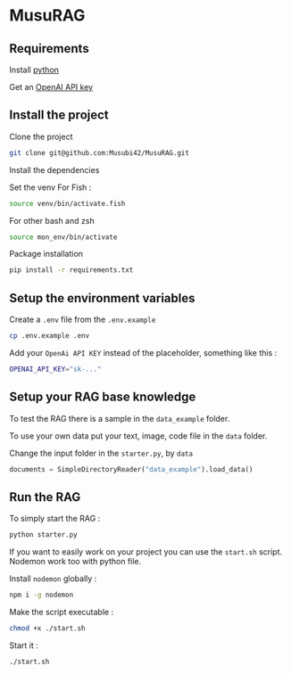 # MusuRAG

## Requirements

Install [python](https://www.python.org/downloads/)

Get an [OpenAI API key](https://platform.openai.com/api-keys)

## Install the project

Clone the project 

```bash
git clone git@github.com:Musubi42/MusuRAG.git
```

Install the dependencies

Set the venv
For Fish :

```bash
source venv/bin/activate.fish
```

For other bash and zsh

```bash
source mon_env/bin/activate
```

Package installation

```bash
pip install -r requirements.txt
```

## Setup the environment variables

Create a `.env` file from the `.env.example`

```bash
cp .env.example .env
```

Add your `OpenAi API KEY` instead of the placeholder, something like this :

```bash
OPENAI_API_KEY="sk-..."
```

## Setup your RAG base knowledge

To test the RAG there is a sample in the `data_example` folder.

To use your own data put your text, image, code file in the `data` folder.

Change the input folder in the `starter.py`, by `data`

```python
documents = SimpleDirectoryReader("data_example").load_data()
```

## Run the RAG

To simply start the RAG :

```bash
python starter.py
```

If you want to easily work on your project you can use the `start.sh` script.
Nodemon work too with python file.

Install `nodemon` globally :
```bash
npm i -g nodemon
```

Make the script executable :
```bash
chmod +x ./start.sh
```

Start it :
```bash
./start.sh
```


